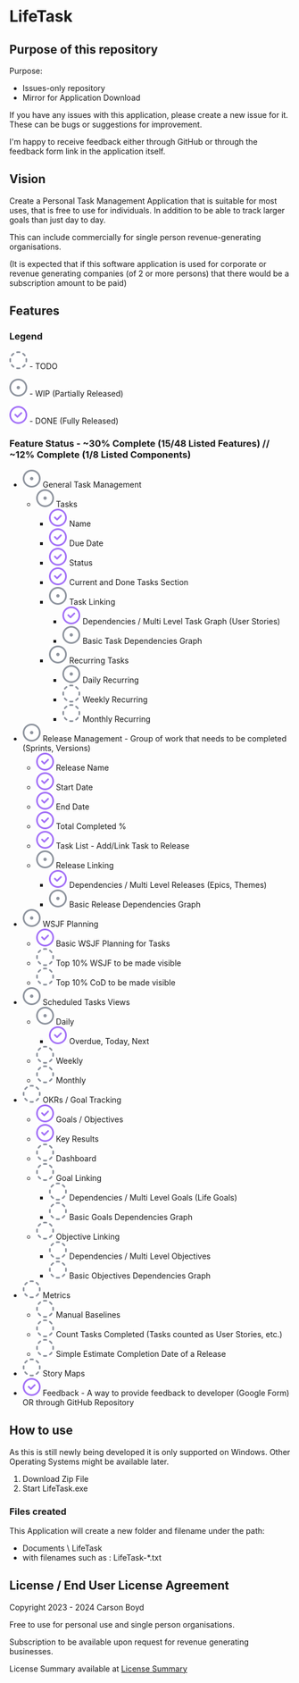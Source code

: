 # LifeTask

## Purpose of this repository
Purpose:
- Issues-only repository
- Mirror for Application Download

If you have any issues with this application, please create a new issue for it.
These can be bugs or suggestions for improvement.

I'm happy to receive feedback either through GitHub or through the feedback form link in the application itself.

## Vision
Create a Personal Task Management Application that is suitable for most uses, that is free to use for individuals.
In addition to be able to track larger goals than just day to day.

This can include commercially for single person revenue-generating organisations.

(It is expected that if this software application is used for corporate or revenue generating companies (of 2 or more persons) that there would be a subscription amount to be paid)

## Features
### Legend
![TODO](https://github.com/Readme-Workflows/Readme-Icons/blob/main/icons/octicons/IssueDrafted.svg) - TODO

![WIP](https://github.com/Readme-Workflows/Readme-Icons/blob/main/icons/octicons/IssueNeutral.svg) - WIP (Partially Released)

![DONE](https://github.com/Readme-Workflows/Readme-Icons/blob/main/icons/octicons/IssueClosed.svg) - DONE (Fully Released)
### Feature Status - ~30% Complete (15/48 Listed Features) // ~12% Complete (1/8 Listed Components)
- ![WIP](https://github.com/Readme-Workflows/Readme-Icons/blob/main/icons/octicons/IssueNeutral.svg) General Task Management
	- ![WIP](https://github.com/Readme-Workflows/Readme-Icons/blob/main/icons/octicons/IssueNeutral.svg) Tasks
		- ![DONE](https://github.com/Readme-Workflows/Readme-Icons/blob/main/icons/octicons/IssueClosed.svg) Name
		- ![DONE](https://github.com/Readme-Workflows/Readme-Icons/blob/main/icons/octicons/IssueClosed.svg) Due Date
		- ![DONE](https://github.com/Readme-Workflows/Readme-Icons/blob/main/icons/octicons/IssueClosed.svg) Status
		- ![DONE](https://github.com/Readme-Workflows/Readme-Icons/blob/main/icons/octicons/IssueClosed.svg) Current and Done Tasks Section
		- ![WIP](https://github.com/Readme-Workflows/Readme-Icons/blob/main/icons/octicons/IssueNeutral.svg) Task Linking
		    - ![DONE](https://github.com/Readme-Workflows/Readme-Icons/blob/main/icons/octicons/IssueClosed.svg) Dependencies / Multi Level Task Graph (User Stories)
			- ![WIP](https://github.com/Readme-Workflows/Readme-Icons/blob/main/icons/octicons/IssueNeutral.svg) Basic Task Dependencies Graph
		- ![WIP](https://github.com/Readme-Workflows/Readme-Icons/blob/main/icons/octicons/IssueNeutral.svg) Recurring Tasks
			- ![WIP](https://github.com/Readme-Workflows/Readme-Icons/blob/main/icons/octicons/IssueNeutral.svg) Daily Recurring
			- ![TODO](https://github.com/Readme-Workflows/Readme-Icons/blob/main/icons/octicons/IssueDrafted.svg) Weekly Recurring
			- ![TODO](https://github.com/Readme-Workflows/Readme-Icons/blob/main/icons/octicons/IssueDrafted.svg) Monthly Recurring
- ![WIP](https://github.com/Readme-Workflows/Readme-Icons/blob/main/icons/octicons/IssueNeutral.svg) Release Management - Group of work that needs to be completed (Sprints, Versions)
	- ![DONE](https://github.com/Readme-Workflows/Readme-Icons/blob/main/icons/octicons/IssueClosed.svg) Release Name
	- ![DONE](https://github.com/Readme-Workflows/Readme-Icons/blob/main/icons/octicons/IssueClosed.svg) Start Date
	- ![DONE](https://github.com/Readme-Workflows/Readme-Icons/blob/main/icons/octicons/IssueClosed.svg) End Date
	- ![DONE](https://github.com/Readme-Workflows/Readme-Icons/blob/main/icons/octicons/IssueClosed.svg) Total Completed %
	- ![DONE](https://github.com/Readme-Workflows/Readme-Icons/blob/main/icons/octicons/IssueClosed.svg) Task List - Add/Link Task to Release
	- ![WIP](https://github.com/Readme-Workflows/Readme-Icons/blob/main/icons/octicons/IssueNeutral.svg) Release Linking
		- ![DONE](https://github.com/Readme-Workflows/Readme-Icons/blob/main/icons/octicons/IssueClosed.svg) Dependencies / Multi Level Releases (Epics, Themes)
		- ![WIP](https://github.com/Readme-Workflows/Readme-Icons/blob/main/icons/octicons/IssueNeutral.svg) Basic Release Dependencies Graph
- ![WIP](https://github.com/Readme-Workflows/Readme-Icons/blob/main/icons/octicons/IssueNeutral.svg) WSJF Planning
	- ![DONE](https://github.com/Readme-Workflows/Readme-Icons/blob/main/icons/octicons/IssueClosed.svg) Basic WSJF Planning for Tasks
	- ![TODO](https://github.com/Readme-Workflows/Readme-Icons/blob/main/icons/octicons/IssueDrafted.svg) Top 10% WSJF to be made visible
	- ![TODO](https://github.com/Readme-Workflows/Readme-Icons/blob/main/icons/octicons/IssueDrafted.svg) Top 10% CoD to be made visible
- ![WIP](https://github.com/Readme-Workflows/Readme-Icons/blob/main/icons/octicons/IssueNeutral.svg) Scheduled Tasks Views
	- ![DONE](https://github.com/Readme-Workflows/Readme-Icons/blob/main/icons/octicons/IssueNeutral.svg) Daily
		- ![DONE](https://github.com/Readme-Workflows/Readme-Icons/blob/main/icons/octicons/IssueClosed.svg) Overdue, Today, Next
	- ![TODO](https://github.com/Readme-Workflows/Readme-Icons/blob/main/icons/octicons/IssueDrafted.svg) Weekly
	- ![TODO](https://github.com/Readme-Workflows/Readme-Icons/blob/main/icons/octicons/IssueDrafted.svg) Monthly
- ![TODO](https://github.com/Readme-Workflows/Readme-Icons/blob/main/icons/octicons/IssueDrafted.svg) OKRs / Goal Tracking
	- ![DONE](https://github.com/Readme-Workflows/Readme-Icons/blob/main/icons/octicons/IssueClosed.svg) Goals / Objectives
	- ![DONE](https://github.com/Readme-Workflows/Readme-Icons/blob/main/icons/octicons/IssueClosed.svg) Key Results
	- ![TODO](https://github.com/Readme-Workflows/Readme-Icons/blob/main/icons/octicons/IssueDrafted.svg) Dashboard
	- ![TODO](https://github.com/Readme-Workflows/Readme-Icons/blob/main/icons/octicons/IssueDrafted.svg) Goal Linking
		- ![TODO](https://github.com/Readme-Workflows/Readme-Icons/blob/main/icons/octicons/IssueDrafted.svg) Dependencies / Multi Level Goals (Life Goals)
		- ![TODO](https://github.com/Readme-Workflows/Readme-Icons/blob/main/icons/octicons/IssueDrafted.svg) Basic Goals Dependencies Graph
	- ![TODO](https://github.com/Readme-Workflows/Readme-Icons/blob/main/icons/octicons/IssueDrafted.svg) Objective Linking
		- ![TODO](https://github.com/Readme-Workflows/Readme-Icons/blob/main/icons/octicons/IssueDrafted.svg) Dependencies / Multi Level Objectives
		- ![TODO](https://github.com/Readme-Workflows/Readme-Icons/blob/main/icons/octicons/IssueDrafted.svg) Basic Objectives Dependencies Graph
- ![TODO](https://github.com/Readme-Workflows/Readme-Icons/blob/main/icons/octicons/IssueDrafted.svg) Metrics
	- ![TODO](https://github.com/Readme-Workflows/Readme-Icons/blob/main/icons/octicons/IssueDrafted.svg) Manual Baselines
	- ![TODO](https://github.com/Readme-Workflows/Readme-Icons/blob/main/icons/octicons/IssueDrafted.svg) Count Tasks Completed (Tasks counted as User Stories, etc.)
	- ![TODO](https://github.com/Readme-Workflows/Readme-Icons/blob/main/icons/octicons/IssueDrafted.svg) Simple Estimate Completion Date of a Release
- ![TODO](https://github.com/Readme-Workflows/Readme-Icons/blob/main/icons/octicons/IssueDrafted.svg) Story Maps
- ![DONE](https://github.com/Readme-Workflows/Readme-Icons/blob/main/icons/octicons/IssueClosed.svg) Feedback - A way to provide feedback to developer (Google Form) OR through GitHub Repository

## How to use

As this is still newly being developed it is only supported on Windows.
Other Operating Systems might be available later.

1. Download Zip File
2. Start LifeTask.exe

### Files created
This Application will create a new folder and filename under the path:

- Documents \ LifeTask
- with filenames such as : LifeTask-*.txt

## License / End User License Agreement
Copyright 2023 - 2024 Carson Boyd

Free to use for personal use and single person organisations.

Subscription to be available upon request for revenue generating businesses.

License Summary available at [License Summary](License%20Summary.md)